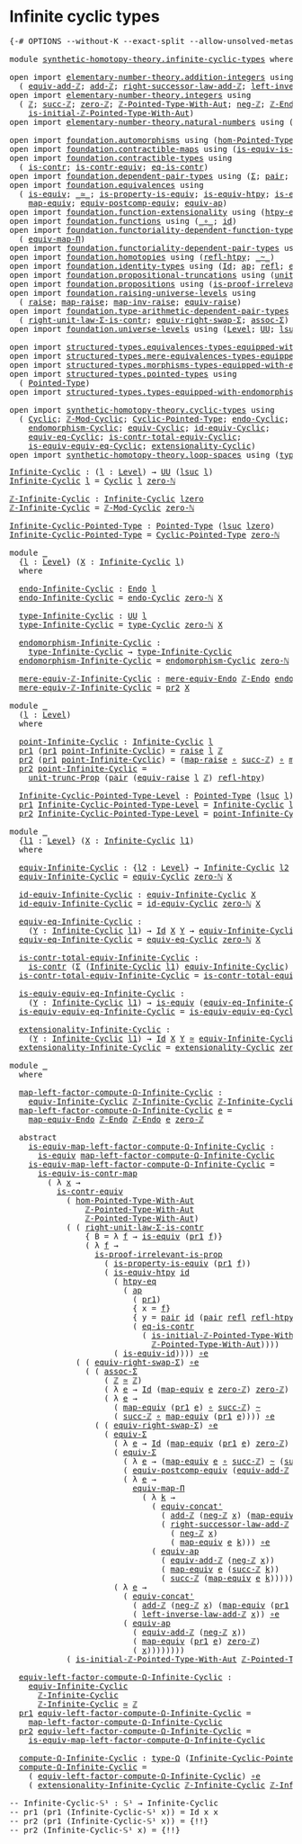 # Infinite cyclic types

<pre class="Agda"><a id="34" class="Symbol">{-#</a> <a id="38" class="Keyword">OPTIONS</a> <a id="46" class="Pragma">--without-K</a> <a id="58" class="Pragma">--exact-split</a> <a id="72" class="Pragma">--allow-unsolved-metas</a> <a id="95" class="Symbol">#-}</a>

<a id="100" class="Keyword">module</a> <a id="107" href="synthetic-homotopy-theory.infinite-cyclic-types.html" class="Module">synthetic-homotopy-theory.infinite-cyclic-types</a> <a id="155" class="Keyword">where</a>

<a id="162" class="Keyword">open</a> <a id="167" class="Keyword">import</a> <a id="174" href="elementary-number-theory.addition-integers.html" class="Module">elementary-number-theory.addition-integers</a> <a id="217" class="Keyword">using</a>
  <a id="225" class="Symbol">(</a> <a id="227" href="elementary-number-theory.addition-integers.html#14008" class="Function">equiv-add-ℤ</a><a id="238" class="Symbol">;</a> <a id="240" href="elementary-number-theory.addition-integers.html#1489" class="Function">add-ℤ</a><a id="245" class="Symbol">;</a> <a id="247" href="elementary-number-theory.addition-integers.html#4028" class="Function">right-successor-law-add-ℤ</a><a id="272" class="Symbol">;</a> <a id="274" href="elementary-number-theory.addition-integers.html#7226" class="Function">left-inverse-law-add-ℤ</a><a id="296" class="Symbol">)</a>
<a id="298" class="Keyword">open</a> <a id="303" class="Keyword">import</a> <a id="310" href="elementary-number-theory.integers.html" class="Module">elementary-number-theory.integers</a> <a id="344" class="Keyword">using</a>
  <a id="352" class="Symbol">(</a> <a id="354" href="elementary-number-theory.integers.html#1867" class="Function">ℤ</a><a id="355" class="Symbol">;</a> <a id="357" href="elementary-number-theory.integers.html#3458" class="Function">succ-ℤ</a><a id="363" class="Symbol">;</a> <a id="365" href="elementary-number-theory.integers.html#2119" class="Function">zero-ℤ</a><a id="371" class="Symbol">;</a> <a id="373" href="elementary-number-theory.integers.html#11387" class="Function">ℤ-Pointed-Type-With-Aut</a><a id="396" class="Symbol">;</a> <a id="398" href="elementary-number-theory.integers.html#3883" class="Function">neg-ℤ</a><a id="403" class="Symbol">;</a> <a id="405" href="elementary-number-theory.integers.html#3783" class="Function">ℤ-Endo</a><a id="411" class="Symbol">;</a>
    <a id="417" href="elementary-number-theory.integers.html#20906" class="Function">is-initial-ℤ-Pointed-Type-With-Aut</a><a id="451" class="Symbol">)</a>
<a id="453" class="Keyword">open</a> <a id="458" class="Keyword">import</a> <a id="465" href="elementary-number-theory.natural-numbers.html" class="Module">elementary-number-theory.natural-numbers</a> <a id="506" class="Keyword">using</a> <a id="512" class="Symbol">(</a><a id="513" href="elementary-number-theory.natural-numbers.html#1465" class="InductiveConstructor">zero-ℕ</a><a id="519" class="Symbol">)</a>

<a id="522" class="Keyword">open</a> <a id="527" class="Keyword">import</a> <a id="534" href="foundation.automorphisms.html" class="Module">foundation.automorphisms</a> <a id="559" class="Keyword">using</a> <a id="565" class="Symbol">(</a><a id="566" href="foundation.automorphisms.html#2986" class="Function">hom-Pointed-Type-With-Aut</a><a id="591" class="Symbol">)</a>
<a id="593" class="Keyword">open</a> <a id="598" class="Keyword">import</a> <a id="605" href="foundation.contractible-maps.html" class="Module">foundation.contractible-maps</a> <a id="634" class="Keyword">using</a> <a id="640" class="Symbol">(</a><a id="641" href="foundation-core.contractible-maps.html#2368" class="Function">is-equiv-is-contr-map</a><a id="662" class="Symbol">)</a>
<a id="664" class="Keyword">open</a> <a id="669" class="Keyword">import</a> <a id="676" href="foundation.contractible-types.html" class="Module">foundation.contractible-types</a> <a id="706" class="Keyword">using</a>
  <a id="714" class="Symbol">(</a> <a id="716" href="foundation-core.contractible-types.html#992" class="Function">is-contr</a><a id="724" class="Symbol">;</a> <a id="726" href="foundation-core.contractible-types.html#3297" class="Function">is-contr-equiv</a><a id="740" class="Symbol">;</a> <a id="742" href="foundation-core.contractible-types.html#1299" class="Function">eq-is-contr</a><a id="753" class="Symbol">)</a>
<a id="755" class="Keyword">open</a> <a id="760" class="Keyword">import</a> <a id="767" href="foundation.dependent-pair-types.html" class="Module">foundation.dependent-pair-types</a> <a id="799" class="Keyword">using</a> <a id="805" class="Symbol">(</a><a id="806" href="foundation-core.dependent-pair-types.html#502" class="Record">Σ</a><a id="807" class="Symbol">;</a> <a id="809" href="foundation-core.dependent-pair-types.html#575" class="InductiveConstructor">pair</a><a id="813" class="Symbol">;</a> <a id="815" href="foundation-core.dependent-pair-types.html#592" class="Field">pr1</a><a id="818" class="Symbol">;</a> <a id="820" href="foundation-core.dependent-pair-types.html#604" class="Field">pr2</a><a id="823" class="Symbol">)</a>
<a id="825" class="Keyword">open</a> <a id="830" class="Keyword">import</a> <a id="837" href="foundation.equivalences.html" class="Module">foundation.equivalences</a> <a id="861" class="Keyword">using</a>
  <a id="869" class="Symbol">(</a> <a id="871" href="foundation-core.equivalences.html#1542" class="Function">is-equiv</a><a id="879" class="Symbol">;</a> <a id="881" href="foundation-core.equivalences.html#1607" class="Function Operator">_≃_</a><a id="884" class="Symbol">;</a> <a id="886" href="foundation.equivalences.html#12215" class="Function">is-property-is-equiv</a><a id="906" class="Symbol">;</a> <a id="908" href="foundation-core.equivalences.html#10144" class="Function">is-equiv-htpy</a><a id="921" class="Symbol">;</a> <a id="923" href="foundation-core.equivalences.html#2309" class="Function">is-equiv-id</a><a id="934" class="Symbol">;</a> <a id="936" href="foundation-core.equivalences.html#7855" class="Function Operator">_∘e_</a><a id="940" class="Symbol">;</a>
    <a id="946" href="foundation-core.equivalences.html#1807" class="Function">map-equiv</a><a id="955" class="Symbol">;</a> <a id="957" href="foundation.equivalences.html#17445" class="Function">equiv-postcomp-equiv</a><a id="977" class="Symbol">;</a> <a id="979" href="foundation-core.equivalences.html#16732" class="Function">equiv-ap</a><a id="987" class="Symbol">)</a>
<a id="989" class="Keyword">open</a> <a id="994" class="Keyword">import</a> <a id="1001" href="foundation.function-extensionality.html" class="Module">foundation.function-extensionality</a> <a id="1036" class="Keyword">using</a> <a id="1042" class="Symbol">(</a><a id="1043" href="foundation-core.function-extensionality.html#964" class="Function">htpy-eq</a><a id="1050" class="Symbol">)</a>
<a id="1052" class="Keyword">open</a> <a id="1057" class="Keyword">import</a> <a id="1064" href="foundation.functions.html" class="Module">foundation.functions</a> <a id="1085" class="Keyword">using</a> <a id="1091" class="Symbol">(</a><a id="1092" href="foundation-core.functions.html#407" class="Function Operator">_∘_</a><a id="1095" class="Symbol">;</a> <a id="1097" href="foundation-core.functions.html#309" class="Function">id</a><a id="1099" class="Symbol">)</a>
<a id="1101" class="Keyword">open</a> <a id="1106" class="Keyword">import</a> <a id="1113" href="foundation.functoriality-dependent-function-types.html" class="Module">foundation.functoriality-dependent-function-types</a> <a id="1163" class="Keyword">using</a>
  <a id="1171" class="Symbol">(</a> <a id="1173" href="foundation-core.functoriality-dependent-function-types.html#2248" class="Function">equiv-map-Π</a><a id="1184" class="Symbol">)</a>
<a id="1186" class="Keyword">open</a> <a id="1191" class="Keyword">import</a> <a id="1198" href="foundation.functoriality-dependent-pair-types.html" class="Module">foundation.functoriality-dependent-pair-types</a> <a id="1244" class="Keyword">using</a> <a id="1250" class="Symbol">(</a><a id="1251" href="foundation-core.functoriality-dependent-pair-types.html#10421" class="Function">equiv-Σ</a><a id="1258" class="Symbol">)</a>
<a id="1260" class="Keyword">open</a> <a id="1265" class="Keyword">import</a> <a id="1272" href="foundation.homotopies.html" class="Module">foundation.homotopies</a> <a id="1294" class="Keyword">using</a> <a id="1300" class="Symbol">(</a><a id="1301" href="foundation-core.homotopies.html#710" class="Function">refl-htpy</a><a id="1310" class="Symbol">;</a> <a id="1312" href="foundation-core.homotopies.html#545" class="Function Operator">_~_</a><a id="1315" class="Symbol">)</a>
<a id="1317" class="Keyword">open</a> <a id="1322" class="Keyword">import</a> <a id="1329" href="foundation.identity-types.html" class="Module">foundation.identity-types</a> <a id="1355" class="Keyword">using</a> <a id="1361" class="Symbol">(</a><a id="1362" href="foundation-core.identity-types.html#641" class="Datatype">Id</a><a id="1364" class="Symbol">;</a> <a id="1366" href="foundation-core.identity-types.html#2853" class="Function">ap</a><a id="1368" class="Symbol">;</a> <a id="1370" href="foundation-core.identity-types.html#694" class="InductiveConstructor">refl</a><a id="1374" class="Symbol">;</a> <a id="1376" href="foundation.identity-types.html#2710" class="Function">equiv-concat&#39;</a><a id="1389" class="Symbol">)</a>
<a id="1391" class="Keyword">open</a> <a id="1396" class="Keyword">import</a> <a id="1403" href="foundation.propositional-truncations.html" class="Module">foundation.propositional-truncations</a> <a id="1440" class="Keyword">using</a> <a id="1446" class="Symbol">(</a><a id="1447" href="foundation.propositional-truncations.html#2096" class="Function">unit-trunc-Prop</a><a id="1462" class="Symbol">)</a>
<a id="1464" class="Keyword">open</a> <a id="1469" class="Keyword">import</a> <a id="1476" href="foundation.propositions.html" class="Module">foundation.propositions</a> <a id="1500" class="Keyword">using</a> <a id="1506" class="Symbol">(</a><a id="1507" href="foundation-core.propositions.html#3036" class="Function">is-proof-irrelevant-is-prop</a><a id="1534" class="Symbol">)</a>
<a id="1536" class="Keyword">open</a> <a id="1541" class="Keyword">import</a> <a id="1548" href="foundation.raising-universe-levels.html" class="Module">foundation.raising-universe-levels</a> <a id="1583" class="Keyword">using</a>
  <a id="1591" class="Symbol">(</a> <a id="1593" href="foundation.raising-universe-levels.html#964" class="Datatype">raise</a><a id="1598" class="Symbol">;</a> <a id="1600" href="foundation.raising-universe-levels.html#1029" class="InductiveConstructor">map-raise</a><a id="1609" class="Symbol">;</a> <a id="1611" href="foundation.raising-universe-levels.html#1105" class="Function">map-inv-raise</a><a id="1624" class="Symbol">;</a> <a id="1626" href="foundation.raising-universe-levels.html#1541" class="Function">equiv-raise</a><a id="1637" class="Symbol">)</a>
<a id="1639" class="Keyword">open</a> <a id="1644" class="Keyword">import</a> <a id="1651" href="foundation.type-arithmetic-dependent-pair-types.html" class="Module">foundation.type-arithmetic-dependent-pair-types</a> <a id="1699" class="Keyword">using</a>
  <a id="1707" class="Symbol">(</a> <a id="1709" href="foundation-core.type-arithmetic-dependent-pair-types.html#4301" class="Function">right-unit-law-Σ-is-contr</a><a id="1734" class="Symbol">;</a> <a id="1736" href="foundation-core.type-arithmetic-dependent-pair-types.html#11499" class="Function">equiv-right-swap-Σ</a><a id="1754" class="Symbol">;</a> <a id="1756" href="foundation-core.type-arithmetic-dependent-pair-types.html#5662" class="Function">assoc-Σ</a><a id="1763" class="Symbol">)</a>
<a id="1765" class="Keyword">open</a> <a id="1770" class="Keyword">import</a> <a id="1777" href="foundation.universe-levels.html" class="Module">foundation.universe-levels</a> <a id="1804" class="Keyword">using</a> <a id="1810" class="Symbol">(</a><a id="1811" href="Agda.Primitive.html#597" class="Postulate">Level</a><a id="1816" class="Symbol">;</a> <a id="1818" href="foundation-core.universe-levels.html#222" class="Primitive">UU</a><a id="1820" class="Symbol">;</a> <a id="1822" href="Agda.Primitive.html#780" class="Primitive">lsuc</a><a id="1826" class="Symbol">;</a> <a id="1828" href="Agda.Primitive.html#764" class="Primitive">lzero</a><a id="1833" class="Symbol">;</a> <a id="1835" href="Agda.Primitive.html#810" class="Primitive Operator">_⊔_</a><a id="1838" class="Symbol">)</a>

<a id="1841" class="Keyword">open</a> <a id="1846" class="Keyword">import</a> <a id="1853" href="structured-types.equivalences-types-equipped-with-endomorphisms.html" class="Module">structured-types.equivalences-types-equipped-with-endomorphisms</a>
<a id="1917" class="Keyword">open</a> <a id="1922" class="Keyword">import</a> <a id="1929" href="structured-types.mere-equivalences-types-equipped-with-endomorphisms.html" class="Module">structured-types.mere-equivalences-types-equipped-with-endomorphisms</a>
<a id="1998" class="Keyword">open</a> <a id="2003" class="Keyword">import</a> <a id="2010" href="structured-types.morphisms-types-equipped-with-endomorphisms.html" class="Module">structured-types.morphisms-types-equipped-with-endomorphisms</a>
<a id="2071" class="Keyword">open</a> <a id="2076" class="Keyword">import</a> <a id="2083" href="structured-types.pointed-types.html" class="Module">structured-types.pointed-types</a> <a id="2114" class="Keyword">using</a>
  <a id="2122" class="Symbol">(</a> <a id="2124" href="structured-types.pointed-types.html#383" class="Function">Pointed-Type</a><a id="2136" class="Symbol">)</a>
<a id="2138" class="Keyword">open</a> <a id="2143" class="Keyword">import</a> <a id="2150" href="structured-types.types-equipped-with-endomorphisms.html" class="Module">structured-types.types-equipped-with-endomorphisms</a>

<a id="2202" class="Keyword">open</a> <a id="2207" class="Keyword">import</a> <a id="2214" href="synthetic-homotopy-theory.cyclic-types.html" class="Module">synthetic-homotopy-theory.cyclic-types</a> <a id="2253" class="Keyword">using</a>
  <a id="2261" class="Symbol">(</a> <a id="2263" href="synthetic-homotopy-theory.cyclic-types.html#3980" class="Function">Cyclic</a><a id="2269" class="Symbol">;</a> <a id="2271" href="synthetic-homotopy-theory.cyclic-types.html#4063" class="Function">ℤ-Mod-Cyclic</a><a id="2283" class="Symbol">;</a> <a id="2285" href="synthetic-homotopy-theory.cyclic-types.html#4199" class="Function">Cyclic-Pointed-Type</a><a id="2304" class="Symbol">;</a> <a id="2306" href="synthetic-homotopy-theory.cyclic-types.html#4348" class="Function">endo-Cyclic</a><a id="2317" class="Symbol">;</a> <a id="2319" href="synthetic-homotopy-theory.cyclic-types.html#4425" class="Function">type-Cyclic</a><a id="2330" class="Symbol">;</a>
    <a id="2336" href="synthetic-homotopy-theory.cyclic-types.html#4983" class="Function">endomorphism-Cyclic</a><a id="2355" class="Symbol">;</a> <a id="2357" href="synthetic-homotopy-theory.cyclic-types.html#5227" class="Function">equiv-Cyclic</a><a id="2369" class="Symbol">;</a> <a id="2371" href="synthetic-homotopy-theory.cyclic-types.html#6250" class="Function">id-equiv-Cyclic</a><a id="2386" class="Symbol">;</a>
    <a id="2392" href="synthetic-homotopy-theory.cyclic-types.html#6391" class="Function">equiv-eq-Cyclic</a><a id="2407" class="Symbol">;</a> <a id="2409" href="synthetic-homotopy-theory.cyclic-types.html#6501" class="Function">is-contr-total-equiv-Cyclic</a><a id="2436" class="Symbol">;</a>
    <a id="2442" href="synthetic-homotopy-theory.cyclic-types.html#6930" class="Function">is-equiv-equiv-eq-Cyclic</a><a id="2466" class="Symbol">;</a> <a id="2468" href="synthetic-homotopy-theory.cyclic-types.html#7169" class="Function">extensionality-Cyclic</a><a id="2489" class="Symbol">)</a>
<a id="2491" class="Keyword">open</a> <a id="2496" class="Keyword">import</a> <a id="2503" href="synthetic-homotopy-theory.loop-spaces.html" class="Module">synthetic-homotopy-theory.loop-spaces</a> <a id="2541" class="Keyword">using</a> <a id="2547" class="Symbol">(</a><a id="2548" href="synthetic-homotopy-theory.loop-spaces.html#1115" class="Function">type-Ω</a><a id="2554" class="Symbol">)</a>
</pre>
<pre class="Agda"><a id="Infinite-Cyclic"></a><a id="2569" href="synthetic-homotopy-theory.infinite-cyclic-types.html#2569" class="Function">Infinite-Cyclic</a> <a id="2585" class="Symbol">:</a> <a id="2587" class="Symbol">(</a><a id="2588" href="synthetic-homotopy-theory.infinite-cyclic-types.html#2588" class="Bound">l</a> <a id="2590" class="Symbol">:</a> <a id="2592" href="Agda.Primitive.html#597" class="Postulate">Level</a><a id="2597" class="Symbol">)</a> <a id="2599" class="Symbol">→</a> <a id="2601" href="foundation-core.universe-levels.html#222" class="Primitive">UU</a> <a id="2604" class="Symbol">(</a><a id="2605" href="Agda.Primitive.html#780" class="Primitive">lsuc</a> <a id="2610" href="synthetic-homotopy-theory.infinite-cyclic-types.html#2588" class="Bound">l</a><a id="2611" class="Symbol">)</a>
<a id="2613" href="synthetic-homotopy-theory.infinite-cyclic-types.html#2569" class="Function">Infinite-Cyclic</a> <a id="2629" href="synthetic-homotopy-theory.infinite-cyclic-types.html#2629" class="Bound">l</a> <a id="2631" class="Symbol">=</a> <a id="2633" href="synthetic-homotopy-theory.cyclic-types.html#3980" class="Function">Cyclic</a> <a id="2640" href="synthetic-homotopy-theory.infinite-cyclic-types.html#2629" class="Bound">l</a> <a id="2642" href="elementary-number-theory.natural-numbers.html#1465" class="InductiveConstructor">zero-ℕ</a> 

<a id="ℤ-Infinite-Cyclic"></a><a id="2651" href="synthetic-homotopy-theory.infinite-cyclic-types.html#2651" class="Function">ℤ-Infinite-Cyclic</a> <a id="2669" class="Symbol">:</a> <a id="2671" href="synthetic-homotopy-theory.infinite-cyclic-types.html#2569" class="Function">Infinite-Cyclic</a> <a id="2687" href="Agda.Primitive.html#764" class="Primitive">lzero</a>
<a id="2693" href="synthetic-homotopy-theory.infinite-cyclic-types.html#2651" class="Function">ℤ-Infinite-Cyclic</a> <a id="2711" class="Symbol">=</a> <a id="2713" href="synthetic-homotopy-theory.cyclic-types.html#4063" class="Function">ℤ-Mod-Cyclic</a> <a id="2726" href="elementary-number-theory.natural-numbers.html#1465" class="InductiveConstructor">zero-ℕ</a>

<a id="Infinite-Cyclic-Pointed-Type"></a><a id="2734" href="synthetic-homotopy-theory.infinite-cyclic-types.html#2734" class="Function">Infinite-Cyclic-Pointed-Type</a> <a id="2763" class="Symbol">:</a> <a id="2765" href="structured-types.pointed-types.html#383" class="Function">Pointed-Type</a> <a id="2778" class="Symbol">(</a><a id="2779" href="Agda.Primitive.html#780" class="Primitive">lsuc</a> <a id="2784" href="Agda.Primitive.html#764" class="Primitive">lzero</a><a id="2789" class="Symbol">)</a>
<a id="2791" href="synthetic-homotopy-theory.infinite-cyclic-types.html#2734" class="Function">Infinite-Cyclic-Pointed-Type</a> <a id="2820" class="Symbol">=</a> <a id="2822" href="synthetic-homotopy-theory.cyclic-types.html#4199" class="Function">Cyclic-Pointed-Type</a> <a id="2842" href="elementary-number-theory.natural-numbers.html#1465" class="InductiveConstructor">zero-ℕ</a>

<a id="2850" class="Keyword">module</a> <a id="2857" href="synthetic-homotopy-theory.infinite-cyclic-types.html#2857" class="Module">_</a>
  <a id="2861" class="Symbol">{</a><a id="2862" href="synthetic-homotopy-theory.infinite-cyclic-types.html#2862" class="Bound">l</a> <a id="2864" class="Symbol">:</a> <a id="2866" href="Agda.Primitive.html#597" class="Postulate">Level</a><a id="2871" class="Symbol">}</a> <a id="2873" class="Symbol">(</a><a id="2874" href="synthetic-homotopy-theory.infinite-cyclic-types.html#2874" class="Bound">X</a> <a id="2876" class="Symbol">:</a> <a id="2878" href="synthetic-homotopy-theory.infinite-cyclic-types.html#2569" class="Function">Infinite-Cyclic</a> <a id="2894" href="synthetic-homotopy-theory.infinite-cyclic-types.html#2862" class="Bound">l</a><a id="2895" class="Symbol">)</a>
  <a id="2899" class="Keyword">where</a>

  <a id="2908" href="synthetic-homotopy-theory.infinite-cyclic-types.html#2908" class="Function">endo-Infinite-Cyclic</a> <a id="2929" class="Symbol">:</a> <a id="2931" href="structured-types.types-equipped-with-endomorphisms.html#454" class="Function">Endo</a> <a id="2936" href="synthetic-homotopy-theory.infinite-cyclic-types.html#2862" class="Bound">l</a>
  <a id="2940" href="synthetic-homotopy-theory.infinite-cyclic-types.html#2908" class="Function">endo-Infinite-Cyclic</a> <a id="2961" class="Symbol">=</a> <a id="2963" href="synthetic-homotopy-theory.cyclic-types.html#4348" class="Function">endo-Cyclic</a> <a id="2975" href="elementary-number-theory.natural-numbers.html#1465" class="InductiveConstructor">zero-ℕ</a> <a id="2982" href="synthetic-homotopy-theory.infinite-cyclic-types.html#2874" class="Bound">X</a>
  
  <a id="2989" href="synthetic-homotopy-theory.infinite-cyclic-types.html#2989" class="Function">type-Infinite-Cyclic</a> <a id="3010" class="Symbol">:</a> <a id="3012" href="foundation-core.universe-levels.html#222" class="Primitive">UU</a> <a id="3015" href="synthetic-homotopy-theory.infinite-cyclic-types.html#2862" class="Bound">l</a>
  <a id="3019" href="synthetic-homotopy-theory.infinite-cyclic-types.html#2989" class="Function">type-Infinite-Cyclic</a> <a id="3040" class="Symbol">=</a> <a id="3042" href="synthetic-homotopy-theory.cyclic-types.html#4425" class="Function">type-Cyclic</a> <a id="3054" href="elementary-number-theory.natural-numbers.html#1465" class="InductiveConstructor">zero-ℕ</a> <a id="3061" href="synthetic-homotopy-theory.infinite-cyclic-types.html#2874" class="Bound">X</a>
  
  <a id="3068" href="synthetic-homotopy-theory.infinite-cyclic-types.html#3068" class="Function">endomorphism-Infinite-Cyclic</a> <a id="3097" class="Symbol">:</a>
    <a id="3103" href="synthetic-homotopy-theory.infinite-cyclic-types.html#2989" class="Function">type-Infinite-Cyclic</a> <a id="3124" class="Symbol">→</a> <a id="3126" href="synthetic-homotopy-theory.infinite-cyclic-types.html#2989" class="Function">type-Infinite-Cyclic</a>
  <a id="3149" href="synthetic-homotopy-theory.infinite-cyclic-types.html#3068" class="Function">endomorphism-Infinite-Cyclic</a> <a id="3178" class="Symbol">=</a> <a id="3180" href="synthetic-homotopy-theory.cyclic-types.html#4983" class="Function">endomorphism-Cyclic</a> <a id="3200" href="elementary-number-theory.natural-numbers.html#1465" class="InductiveConstructor">zero-ℕ</a> <a id="3207" href="synthetic-homotopy-theory.infinite-cyclic-types.html#2874" class="Bound">X</a>

  <a id="3212" href="synthetic-homotopy-theory.infinite-cyclic-types.html#3212" class="Function">mere-equiv-ℤ-Infinite-Cyclic</a> <a id="3241" class="Symbol">:</a> <a id="3243" href="structured-types.mere-equivalences-types-equipped-with-endomorphisms.html#944" class="Function">mere-equiv-Endo</a> <a id="3259" href="elementary-number-theory.integers.html#3783" class="Function">ℤ-Endo</a> <a id="3266" href="synthetic-homotopy-theory.infinite-cyclic-types.html#2908" class="Function">endo-Infinite-Cyclic</a>
  <a id="3289" href="synthetic-homotopy-theory.infinite-cyclic-types.html#3212" class="Function">mere-equiv-ℤ-Infinite-Cyclic</a> <a id="3318" class="Symbol">=</a> <a id="3320" href="foundation-core.dependent-pair-types.html#604" class="Field">pr2</a> <a id="3324" href="synthetic-homotopy-theory.infinite-cyclic-types.html#2874" class="Bound">X</a>
  
<a id="3329" class="Keyword">module</a> <a id="3336" href="synthetic-homotopy-theory.infinite-cyclic-types.html#3336" class="Module">_</a>
  <a id="3340" class="Symbol">(</a><a id="3341" href="synthetic-homotopy-theory.infinite-cyclic-types.html#3341" class="Bound">l</a> <a id="3343" class="Symbol">:</a> <a id="3345" href="Agda.Primitive.html#597" class="Postulate">Level</a><a id="3350" class="Symbol">)</a>
  <a id="3354" class="Keyword">where</a>

  <a id="3363" href="synthetic-homotopy-theory.infinite-cyclic-types.html#3363" class="Function">point-Infinite-Cyclic</a> <a id="3385" class="Symbol">:</a> <a id="3387" href="synthetic-homotopy-theory.infinite-cyclic-types.html#2569" class="Function">Infinite-Cyclic</a> <a id="3403" href="synthetic-homotopy-theory.infinite-cyclic-types.html#3341" class="Bound">l</a>
  <a id="3407" href="foundation-core.dependent-pair-types.html#592" class="Field">pr1</a> <a id="3411" class="Symbol">(</a><a id="3412" href="foundation-core.dependent-pair-types.html#592" class="Field">pr1</a> <a id="3416" href="synthetic-homotopy-theory.infinite-cyclic-types.html#3363" class="Function">point-Infinite-Cyclic</a><a id="3437" class="Symbol">)</a> <a id="3439" class="Symbol">=</a> <a id="3441" href="foundation.raising-universe-levels.html#964" class="Datatype">raise</a> <a id="3447" href="synthetic-homotopy-theory.infinite-cyclic-types.html#3341" class="Bound">l</a> <a id="3449" href="elementary-number-theory.integers.html#1867" class="Function">ℤ</a>
  <a id="3453" href="foundation-core.dependent-pair-types.html#604" class="Field">pr2</a> <a id="3457" class="Symbol">(</a><a id="3458" href="foundation-core.dependent-pair-types.html#592" class="Field">pr1</a> <a id="3462" href="synthetic-homotopy-theory.infinite-cyclic-types.html#3363" class="Function">point-Infinite-Cyclic</a><a id="3483" class="Symbol">)</a> <a id="3485" class="Symbol">=</a> <a id="3487" class="Symbol">(</a><a id="3488" href="foundation.raising-universe-levels.html#1029" class="InductiveConstructor">map-raise</a> <a id="3498" href="foundation-core.functions.html#407" class="Function Operator">∘</a> <a id="3500" href="elementary-number-theory.integers.html#3458" class="Function">succ-ℤ</a><a id="3506" class="Symbol">)</a> <a id="3508" href="foundation-core.functions.html#407" class="Function Operator">∘</a> <a id="3510" href="foundation.raising-universe-levels.html#1105" class="Function">map-inv-raise</a>
  <a id="3526" href="foundation-core.dependent-pair-types.html#604" class="Field">pr2</a> <a id="3530" href="synthetic-homotopy-theory.infinite-cyclic-types.html#3363" class="Function">point-Infinite-Cyclic</a> <a id="3552" class="Symbol">=</a>
    <a id="3558" href="foundation.propositional-truncations.html#2096" class="Function">unit-trunc-Prop</a> <a id="3574" class="Symbol">(</a><a id="3575" href="foundation-core.dependent-pair-types.html#575" class="InductiveConstructor">pair</a> <a id="3580" class="Symbol">(</a><a id="3581" href="foundation.raising-universe-levels.html#1541" class="Function">equiv-raise</a> <a id="3593" href="synthetic-homotopy-theory.infinite-cyclic-types.html#3341" class="Bound">l</a> <a id="3595" href="elementary-number-theory.integers.html#1867" class="Function">ℤ</a><a id="3596" class="Symbol">)</a> <a id="3598" href="foundation-core.homotopies.html#710" class="Function">refl-htpy</a><a id="3607" class="Symbol">)</a>

  <a id="3612" href="synthetic-homotopy-theory.infinite-cyclic-types.html#3612" class="Function">Infinite-Cyclic-Pointed-Type-Level</a> <a id="3647" class="Symbol">:</a> <a id="3649" href="structured-types.pointed-types.html#383" class="Function">Pointed-Type</a> <a id="3662" class="Symbol">(</a><a id="3663" href="Agda.Primitive.html#780" class="Primitive">lsuc</a> <a id="3668" href="synthetic-homotopy-theory.infinite-cyclic-types.html#3341" class="Bound">l</a><a id="3669" class="Symbol">)</a>
  <a id="3673" href="foundation-core.dependent-pair-types.html#592" class="Field">pr1</a> <a id="3677" href="synthetic-homotopy-theory.infinite-cyclic-types.html#3612" class="Function">Infinite-Cyclic-Pointed-Type-Level</a> <a id="3712" class="Symbol">=</a> <a id="3714" href="synthetic-homotopy-theory.infinite-cyclic-types.html#2569" class="Function">Infinite-Cyclic</a> <a id="3730" href="synthetic-homotopy-theory.infinite-cyclic-types.html#3341" class="Bound">l</a>
  <a id="3734" href="foundation-core.dependent-pair-types.html#604" class="Field">pr2</a> <a id="3738" href="synthetic-homotopy-theory.infinite-cyclic-types.html#3612" class="Function">Infinite-Cyclic-Pointed-Type-Level</a> <a id="3773" class="Symbol">=</a> <a id="3775" href="synthetic-homotopy-theory.infinite-cyclic-types.html#3363" class="Function">point-Infinite-Cyclic</a>

<a id="3798" class="Keyword">module</a> <a id="3805" href="synthetic-homotopy-theory.infinite-cyclic-types.html#3805" class="Module">_</a>
  <a id="3809" class="Symbol">{</a><a id="3810" href="synthetic-homotopy-theory.infinite-cyclic-types.html#3810" class="Bound">l1</a> <a id="3813" class="Symbol">:</a> <a id="3815" href="Agda.Primitive.html#597" class="Postulate">Level</a><a id="3820" class="Symbol">}</a> <a id="3822" class="Symbol">(</a><a id="3823" href="synthetic-homotopy-theory.infinite-cyclic-types.html#3823" class="Bound">X</a> <a id="3825" class="Symbol">:</a> <a id="3827" href="synthetic-homotopy-theory.infinite-cyclic-types.html#2569" class="Function">Infinite-Cyclic</a> <a id="3843" href="synthetic-homotopy-theory.infinite-cyclic-types.html#3810" class="Bound">l1</a><a id="3845" class="Symbol">)</a> 
  <a id="3850" class="Keyword">where</a>
  
  <a id="3861" href="synthetic-homotopy-theory.infinite-cyclic-types.html#3861" class="Function">equiv-Infinite-Cyclic</a> <a id="3883" class="Symbol">:</a> <a id="3885" class="Symbol">{</a><a id="3886" href="synthetic-homotopy-theory.infinite-cyclic-types.html#3886" class="Bound">l2</a> <a id="3889" class="Symbol">:</a> <a id="3891" href="Agda.Primitive.html#597" class="Postulate">Level</a><a id="3896" class="Symbol">}</a> <a id="3898" class="Symbol">→</a> <a id="3900" href="synthetic-homotopy-theory.infinite-cyclic-types.html#2569" class="Function">Infinite-Cyclic</a> <a id="3916" href="synthetic-homotopy-theory.infinite-cyclic-types.html#3886" class="Bound">l2</a> <a id="3919" class="Symbol">→</a> <a id="3921" href="foundation-core.universe-levels.html#222" class="Primitive">UU</a> <a id="3924" class="Symbol">(</a><a id="3925" href="synthetic-homotopy-theory.infinite-cyclic-types.html#3810" class="Bound">l1</a> <a id="3928" href="Agda.Primitive.html#810" class="Primitive Operator">⊔</a> <a id="3930" href="synthetic-homotopy-theory.infinite-cyclic-types.html#3886" class="Bound">l2</a><a id="3932" class="Symbol">)</a>
  <a id="3936" href="synthetic-homotopy-theory.infinite-cyclic-types.html#3861" class="Function">equiv-Infinite-Cyclic</a> <a id="3958" class="Symbol">=</a> <a id="3960" href="synthetic-homotopy-theory.cyclic-types.html#5227" class="Function">equiv-Cyclic</a> <a id="3973" href="elementary-number-theory.natural-numbers.html#1465" class="InductiveConstructor">zero-ℕ</a> <a id="3980" href="synthetic-homotopy-theory.infinite-cyclic-types.html#3823" class="Bound">X</a>

  <a id="3985" href="synthetic-homotopy-theory.infinite-cyclic-types.html#3985" class="Function">id-equiv-Infinite-Cyclic</a> <a id="4010" class="Symbol">:</a> <a id="4012" href="synthetic-homotopy-theory.infinite-cyclic-types.html#3861" class="Function">equiv-Infinite-Cyclic</a> <a id="4034" href="synthetic-homotopy-theory.infinite-cyclic-types.html#3823" class="Bound">X</a>
  <a id="4038" href="synthetic-homotopy-theory.infinite-cyclic-types.html#3985" class="Function">id-equiv-Infinite-Cyclic</a> <a id="4063" class="Symbol">=</a> <a id="4065" href="synthetic-homotopy-theory.cyclic-types.html#6250" class="Function">id-equiv-Cyclic</a> <a id="4081" href="elementary-number-theory.natural-numbers.html#1465" class="InductiveConstructor">zero-ℕ</a> <a id="4088" href="synthetic-homotopy-theory.infinite-cyclic-types.html#3823" class="Bound">X</a>

  <a id="4093" href="synthetic-homotopy-theory.infinite-cyclic-types.html#4093" class="Function">equiv-eq-Infinite-Cyclic</a> <a id="4118" class="Symbol">:</a>
    <a id="4124" class="Symbol">(</a><a id="4125" href="synthetic-homotopy-theory.infinite-cyclic-types.html#4125" class="Bound">Y</a> <a id="4127" class="Symbol">:</a> <a id="4129" href="synthetic-homotopy-theory.infinite-cyclic-types.html#2569" class="Function">Infinite-Cyclic</a> <a id="4145" href="synthetic-homotopy-theory.infinite-cyclic-types.html#3810" class="Bound">l1</a><a id="4147" class="Symbol">)</a> <a id="4149" class="Symbol">→</a> <a id="4151" href="foundation-core.identity-types.html#641" class="Datatype">Id</a> <a id="4154" href="synthetic-homotopy-theory.infinite-cyclic-types.html#3823" class="Bound">X</a> <a id="4156" href="synthetic-homotopy-theory.infinite-cyclic-types.html#4125" class="Bound">Y</a> <a id="4158" class="Symbol">→</a> <a id="4160" href="synthetic-homotopy-theory.infinite-cyclic-types.html#3861" class="Function">equiv-Infinite-Cyclic</a> <a id="4182" href="synthetic-homotopy-theory.infinite-cyclic-types.html#4125" class="Bound">Y</a>
  <a id="4186" href="synthetic-homotopy-theory.infinite-cyclic-types.html#4093" class="Function">equiv-eq-Infinite-Cyclic</a> <a id="4211" class="Symbol">=</a> <a id="4213" href="synthetic-homotopy-theory.cyclic-types.html#6391" class="Function">equiv-eq-Cyclic</a> <a id="4229" href="elementary-number-theory.natural-numbers.html#1465" class="InductiveConstructor">zero-ℕ</a> <a id="4236" href="synthetic-homotopy-theory.infinite-cyclic-types.html#3823" class="Bound">X</a>
  
  <a id="4243" href="synthetic-homotopy-theory.infinite-cyclic-types.html#4243" class="Function">is-contr-total-equiv-Infinite-Cyclic</a> <a id="4280" class="Symbol">:</a>
    <a id="4286" href="foundation-core.contractible-types.html#992" class="Function">is-contr</a> <a id="4295" class="Symbol">(</a><a id="4296" href="foundation-core.dependent-pair-types.html#502" class="Record">Σ</a> <a id="4298" class="Symbol">(</a><a id="4299" href="synthetic-homotopy-theory.infinite-cyclic-types.html#2569" class="Function">Infinite-Cyclic</a> <a id="4315" href="synthetic-homotopy-theory.infinite-cyclic-types.html#3810" class="Bound">l1</a><a id="4317" class="Symbol">)</a> <a id="4319" href="synthetic-homotopy-theory.infinite-cyclic-types.html#3861" class="Function">equiv-Infinite-Cyclic</a><a id="4340" class="Symbol">)</a>
  <a id="4344" href="synthetic-homotopy-theory.infinite-cyclic-types.html#4243" class="Function">is-contr-total-equiv-Infinite-Cyclic</a> <a id="4381" class="Symbol">=</a> <a id="4383" href="synthetic-homotopy-theory.cyclic-types.html#6501" class="Function">is-contr-total-equiv-Cyclic</a> <a id="4411" href="elementary-number-theory.natural-numbers.html#1465" class="InductiveConstructor">zero-ℕ</a> <a id="4418" href="synthetic-homotopy-theory.infinite-cyclic-types.html#3823" class="Bound">X</a>

  <a id="4423" href="synthetic-homotopy-theory.infinite-cyclic-types.html#4423" class="Function">is-equiv-equiv-eq-Infinite-Cyclic</a> <a id="4457" class="Symbol">:</a>
    <a id="4463" class="Symbol">(</a><a id="4464" href="synthetic-homotopy-theory.infinite-cyclic-types.html#4464" class="Bound">Y</a> <a id="4466" class="Symbol">:</a> <a id="4468" href="synthetic-homotopy-theory.infinite-cyclic-types.html#2569" class="Function">Infinite-Cyclic</a> <a id="4484" href="synthetic-homotopy-theory.infinite-cyclic-types.html#3810" class="Bound">l1</a><a id="4486" class="Symbol">)</a> <a id="4488" class="Symbol">→</a> <a id="4490" href="foundation-core.equivalences.html#1542" class="Function">is-equiv</a> <a id="4499" class="Symbol">(</a><a id="4500" href="synthetic-homotopy-theory.infinite-cyclic-types.html#4093" class="Function">equiv-eq-Infinite-Cyclic</a> <a id="4525" href="synthetic-homotopy-theory.infinite-cyclic-types.html#4464" class="Bound">Y</a><a id="4526" class="Symbol">)</a>
  <a id="4530" href="synthetic-homotopy-theory.infinite-cyclic-types.html#4423" class="Function">is-equiv-equiv-eq-Infinite-Cyclic</a> <a id="4564" class="Symbol">=</a> <a id="4566" href="synthetic-homotopy-theory.cyclic-types.html#6930" class="Function">is-equiv-equiv-eq-Cyclic</a> <a id="4591" href="elementary-number-theory.natural-numbers.html#1465" class="InductiveConstructor">zero-ℕ</a> <a id="4598" href="synthetic-homotopy-theory.infinite-cyclic-types.html#3823" class="Bound">X</a>

  <a id="4603" href="synthetic-homotopy-theory.infinite-cyclic-types.html#4603" class="Function">extensionality-Infinite-Cyclic</a> <a id="4634" class="Symbol">:</a>
    <a id="4640" class="Symbol">(</a><a id="4641" href="synthetic-homotopy-theory.infinite-cyclic-types.html#4641" class="Bound">Y</a> <a id="4643" class="Symbol">:</a> <a id="4645" href="synthetic-homotopy-theory.infinite-cyclic-types.html#2569" class="Function">Infinite-Cyclic</a> <a id="4661" href="synthetic-homotopy-theory.infinite-cyclic-types.html#3810" class="Bound">l1</a><a id="4663" class="Symbol">)</a> <a id="4665" class="Symbol">→</a> <a id="4667" href="foundation-core.identity-types.html#641" class="Datatype">Id</a> <a id="4670" href="synthetic-homotopy-theory.infinite-cyclic-types.html#3823" class="Bound">X</a> <a id="4672" href="synthetic-homotopy-theory.infinite-cyclic-types.html#4641" class="Bound">Y</a> <a id="4674" href="foundation-core.equivalences.html#1607" class="Function Operator">≃</a> <a id="4676" href="synthetic-homotopy-theory.infinite-cyclic-types.html#3861" class="Function">equiv-Infinite-Cyclic</a> <a id="4698" href="synthetic-homotopy-theory.infinite-cyclic-types.html#4641" class="Bound">Y</a>
  <a id="4702" href="synthetic-homotopy-theory.infinite-cyclic-types.html#4603" class="Function">extensionality-Infinite-Cyclic</a> <a id="4733" class="Symbol">=</a> <a id="4735" href="synthetic-homotopy-theory.cyclic-types.html#7169" class="Function">extensionality-Cyclic</a> <a id="4757" href="elementary-number-theory.natural-numbers.html#1465" class="InductiveConstructor">zero-ℕ</a> <a id="4764" href="synthetic-homotopy-theory.infinite-cyclic-types.html#3823" class="Bound">X</a>

<a id="4767" class="Keyword">module</a> <a id="4774" href="synthetic-homotopy-theory.infinite-cyclic-types.html#4774" class="Module">_</a>
  <a id="4778" class="Keyword">where</a>
  
  <a id="4789" href="synthetic-homotopy-theory.infinite-cyclic-types.html#4789" class="Function">map-left-factor-compute-Ω-Infinite-Cyclic</a> <a id="4831" class="Symbol">:</a>
    <a id="4837" href="synthetic-homotopy-theory.infinite-cyclic-types.html#3861" class="Function">equiv-Infinite-Cyclic</a> <a id="4859" href="synthetic-homotopy-theory.infinite-cyclic-types.html#2651" class="Function">ℤ-Infinite-Cyclic</a> <a id="4877" href="synthetic-homotopy-theory.infinite-cyclic-types.html#2651" class="Function">ℤ-Infinite-Cyclic</a> <a id="4895" class="Symbol">→</a> <a id="4897" href="elementary-number-theory.integers.html#1867" class="Function">ℤ</a>
  <a id="4901" href="synthetic-homotopy-theory.infinite-cyclic-types.html#4789" class="Function">map-left-factor-compute-Ω-Infinite-Cyclic</a> <a id="4943" href="synthetic-homotopy-theory.infinite-cyclic-types.html#4943" class="Bound">e</a> <a id="4945" class="Symbol">=</a>
    <a id="4951" href="structured-types.equivalences-types-equipped-with-endomorphisms.html#1431" class="Function">map-equiv-Endo</a> <a id="4966" href="elementary-number-theory.integers.html#3783" class="Function">ℤ-Endo</a> <a id="4973" href="elementary-number-theory.integers.html#3783" class="Function">ℤ-Endo</a> <a id="4980" href="synthetic-homotopy-theory.infinite-cyclic-types.html#4943" class="Bound">e</a> <a id="4982" href="elementary-number-theory.integers.html#2119" class="Function">zero-ℤ</a>

  <a id="4992" class="Keyword">abstract</a>
    <a id="5005" href="synthetic-homotopy-theory.infinite-cyclic-types.html#5005" class="Function">is-equiv-map-left-factor-compute-Ω-Infinite-Cyclic</a> <a id="5056" class="Symbol">:</a>
      <a id="5064" href="foundation-core.equivalences.html#1542" class="Function">is-equiv</a> <a id="5073" href="synthetic-homotopy-theory.infinite-cyclic-types.html#4789" class="Function">map-left-factor-compute-Ω-Infinite-Cyclic</a>
    <a id="5119" href="synthetic-homotopy-theory.infinite-cyclic-types.html#5005" class="Function">is-equiv-map-left-factor-compute-Ω-Infinite-Cyclic</a> <a id="5170" class="Symbol">=</a>
      <a id="5178" href="foundation-core.contractible-maps.html#2368" class="Function">is-equiv-is-contr-map</a>
        <a id="5208" class="Symbol">(</a> <a id="5210" class="Symbol">λ</a> <a id="5212" href="synthetic-homotopy-theory.infinite-cyclic-types.html#5212" class="Bound">x</a> <a id="5214" class="Symbol">→</a>
          <a id="5226" href="foundation-core.contractible-types.html#3297" class="Function">is-contr-equiv</a>
            <a id="5253" class="Symbol">(</a> <a id="5255" href="foundation.automorphisms.html#2986" class="Function">hom-Pointed-Type-With-Aut</a>
                <a id="5297" href="elementary-number-theory.integers.html#11387" class="Function">ℤ-Pointed-Type-With-Aut</a>
                <a id="5337" href="elementary-number-theory.integers.html#11387" class="Function">ℤ-Pointed-Type-With-Aut</a><a id="5360" class="Symbol">)</a>
            <a id="5374" class="Symbol">(</a> <a id="5376" class="Symbol">(</a> <a id="5378" href="foundation-core.type-arithmetic-dependent-pair-types.html#4301" class="Function">right-unit-law-Σ-is-contr</a>
                <a id="5420" class="Symbol">{</a> <a id="5422" class="Argument">B</a> <a id="5424" class="Symbol">=</a> <a id="5426" class="Symbol">λ</a> <a id="5428" href="synthetic-homotopy-theory.infinite-cyclic-types.html#5428" class="Bound">f</a> <a id="5430" class="Symbol">→</a> <a id="5432" href="foundation-core.equivalences.html#1542" class="Function">is-equiv</a> <a id="5441" class="Symbol">(</a><a id="5442" href="foundation-core.dependent-pair-types.html#592" class="Field">pr1</a> <a id="5446" href="synthetic-homotopy-theory.infinite-cyclic-types.html#5428" class="Bound">f</a><a id="5447" class="Symbol">)}</a>
                <a id="5466" class="Symbol">(</a> <a id="5468" class="Symbol">λ</a> <a id="5470" href="synthetic-homotopy-theory.infinite-cyclic-types.html#5470" class="Bound">f</a> <a id="5472" class="Symbol">→</a>
                  <a id="5492" href="foundation-core.propositions.html#3036" class="Function">is-proof-irrelevant-is-prop</a>
                    <a id="5540" class="Symbol">(</a> <a id="5542" href="foundation.equivalences.html#12215" class="Function">is-property-is-equiv</a> <a id="5563" class="Symbol">(</a><a id="5564" href="foundation-core.dependent-pair-types.html#592" class="Field">pr1</a> <a id="5568" href="synthetic-homotopy-theory.infinite-cyclic-types.html#5470" class="Bound">f</a><a id="5569" class="Symbol">))</a>
                    <a id="5592" class="Symbol">(</a> <a id="5594" href="foundation-core.equivalences.html#10144" class="Function">is-equiv-htpy</a> <a id="5608" href="foundation-core.functions.html#309" class="Function">id</a>
                      <a id="5633" class="Symbol">(</a> <a id="5635" href="foundation-core.function-extensionality.html#964" class="Function">htpy-eq</a>
                        <a id="5667" class="Symbol">(</a> <a id="5669" href="foundation-core.identity-types.html#2853" class="Function">ap</a>
                          <a id="5698" class="Symbol">(</a> <a id="5700" href="foundation-core.dependent-pair-types.html#592" class="Field">pr1</a><a id="5703" class="Symbol">)</a>
                          <a id="5731" class="Symbol">{</a> <a id="5733" class="Argument">x</a> <a id="5735" class="Symbol">=</a> <a id="5737" href="synthetic-homotopy-theory.infinite-cyclic-types.html#5470" class="Bound">f</a><a id="5738" class="Symbol">}</a>
                          <a id="5766" class="Symbol">{</a> <a id="5768" class="Argument">y</a> <a id="5770" class="Symbol">=</a> <a id="5772" href="foundation-core.dependent-pair-types.html#575" class="InductiveConstructor">pair</a> <a id="5777" href="foundation-core.functions.html#309" class="Function">id</a> <a id="5780" class="Symbol">(</a><a id="5781" href="foundation-core.dependent-pair-types.html#575" class="InductiveConstructor">pair</a> <a id="5786" href="foundation-core.identity-types.html#694" class="InductiveConstructor">refl</a> <a id="5791" href="foundation-core.homotopies.html#710" class="Function">refl-htpy</a><a id="5800" class="Symbol">)}</a>
                          <a id="5829" class="Symbol">(</a> <a id="5831" href="foundation-core.contractible-types.html#1299" class="Function">eq-is-contr</a>
                            <a id="5871" class="Symbol">(</a> <a id="5873" href="elementary-number-theory.integers.html#20906" class="Function">is-initial-ℤ-Pointed-Type-With-Aut</a>
                              <a id="5938" href="elementary-number-theory.integers.html#11387" class="Function">ℤ-Pointed-Type-With-Aut</a><a id="5961" class="Symbol">))))</a>
                      <a id="5988" class="Symbol">(</a> <a id="5990" href="foundation-core.equivalences.html#2309" class="Function">is-equiv-id</a><a id="6001" class="Symbol">))))</a> <a id="6006" href="foundation-core.equivalences.html#7855" class="Function Operator">∘e</a>
              <a id="6023" class="Symbol">(</a> <a id="6025" class="Symbol">(</a> <a id="6027" href="foundation-core.type-arithmetic-dependent-pair-types.html#11499" class="Function">equiv-right-swap-Σ</a><a id="6045" class="Symbol">)</a> <a id="6047" href="foundation-core.equivalences.html#7855" class="Function Operator">∘e</a>
                <a id="6066" class="Symbol">(</a> <a id="6068" class="Symbol">(</a> <a id="6070" href="foundation-core.type-arithmetic-dependent-pair-types.html#5662" class="Function">assoc-Σ</a>
                    <a id="6098" class="Symbol">(</a> <a id="6100" href="elementary-number-theory.integers.html#1867" class="Function">ℤ</a> <a id="6102" href="foundation-core.equivalences.html#1607" class="Function Operator">≃</a> <a id="6104" href="elementary-number-theory.integers.html#1867" class="Function">ℤ</a><a id="6105" class="Symbol">)</a>
                    <a id="6127" class="Symbol">(</a> <a id="6129" class="Symbol">λ</a> <a id="6131" href="synthetic-homotopy-theory.infinite-cyclic-types.html#6131" class="Bound">e</a> <a id="6133" class="Symbol">→</a> <a id="6135" href="foundation-core.identity-types.html#641" class="Datatype">Id</a> <a id="6138" class="Symbol">(</a><a id="6139" href="foundation-core.equivalences.html#1807" class="Function">map-equiv</a> <a id="6149" href="synthetic-homotopy-theory.infinite-cyclic-types.html#6131" class="Bound">e</a> <a id="6151" href="elementary-number-theory.integers.html#2119" class="Function">zero-ℤ</a><a id="6157" class="Symbol">)</a> <a id="6159" href="elementary-number-theory.integers.html#2119" class="Function">zero-ℤ</a><a id="6165" class="Symbol">)</a>
                    <a id="6187" class="Symbol">(</a> <a id="6189" class="Symbol">λ</a> <a id="6191" href="synthetic-homotopy-theory.infinite-cyclic-types.html#6191" class="Bound">e</a> <a id="6193" class="Symbol">→</a>
                      <a id="6217" class="Symbol">(</a> <a id="6219" href="foundation-core.equivalences.html#1807" class="Function">map-equiv</a> <a id="6229" class="Symbol">(</a><a id="6230" href="foundation-core.dependent-pair-types.html#592" class="Field">pr1</a> <a id="6234" href="synthetic-homotopy-theory.infinite-cyclic-types.html#6191" class="Bound">e</a><a id="6235" class="Symbol">)</a> <a id="6237" href="foundation-core.functions.html#407" class="Function Operator">∘</a> <a id="6239" href="elementary-number-theory.integers.html#3458" class="Function">succ-ℤ</a><a id="6245" class="Symbol">)</a> <a id="6247" href="foundation-core.homotopies.html#545" class="Function Operator">~</a>
                      <a id="6271" class="Symbol">(</a> <a id="6273" href="elementary-number-theory.integers.html#3458" class="Function">succ-ℤ</a> <a id="6280" href="foundation-core.functions.html#407" class="Function Operator">∘</a> <a id="6282" href="foundation-core.equivalences.html#1807" class="Function">map-equiv</a> <a id="6292" class="Symbol">(</a><a id="6293" href="foundation-core.dependent-pair-types.html#592" class="Field">pr1</a> <a id="6297" href="synthetic-homotopy-theory.infinite-cyclic-types.html#6191" class="Bound">e</a><a id="6298" class="Symbol">))))</a> <a id="6303" href="foundation-core.equivalences.html#7855" class="Function Operator">∘e</a>
                  <a id="6324" class="Symbol">(</a> <a id="6326" class="Symbol">(</a> <a id="6328" href="foundation-core.type-arithmetic-dependent-pair-types.html#11499" class="Function">equiv-right-swap-Σ</a><a id="6346" class="Symbol">)</a> <a id="6348" href="foundation-core.equivalences.html#7855" class="Function Operator">∘e</a>
                    <a id="6371" class="Symbol">(</a> <a id="6373" href="foundation-core.functoriality-dependent-pair-types.html#10421" class="Function">equiv-Σ</a>
                      <a id="6403" class="Symbol">(</a> <a id="6405" class="Symbol">λ</a> <a id="6407" href="synthetic-homotopy-theory.infinite-cyclic-types.html#6407" class="Bound">e</a> <a id="6409" class="Symbol">→</a> <a id="6411" href="foundation-core.identity-types.html#641" class="Datatype">Id</a> <a id="6414" class="Symbol">(</a><a id="6415" href="foundation-core.equivalences.html#1807" class="Function">map-equiv</a> <a id="6425" class="Symbol">(</a><a id="6426" href="foundation-core.dependent-pair-types.html#592" class="Field">pr1</a> <a id="6430" href="synthetic-homotopy-theory.infinite-cyclic-types.html#6407" class="Bound">e</a><a id="6431" class="Symbol">)</a> <a id="6433" href="elementary-number-theory.integers.html#2119" class="Function">zero-ℤ</a><a id="6439" class="Symbol">)</a> <a id="6441" href="elementary-number-theory.integers.html#2119" class="Function">zero-ℤ</a><a id="6447" class="Symbol">)</a>
                      <a id="6471" class="Symbol">(</a> <a id="6473" href="foundation-core.functoriality-dependent-pair-types.html#10421" class="Function">equiv-Σ</a>
                        <a id="6505" class="Symbol">(</a> <a id="6507" class="Symbol">λ</a> <a id="6509" href="synthetic-homotopy-theory.infinite-cyclic-types.html#6509" class="Bound">e</a> <a id="6511" class="Symbol">→</a> <a id="6513" class="Symbol">(</a><a id="6514" href="foundation-core.equivalences.html#1807" class="Function">map-equiv</a> <a id="6524" href="synthetic-homotopy-theory.infinite-cyclic-types.html#6509" class="Bound">e</a> <a id="6526" href="foundation-core.functions.html#407" class="Function Operator">∘</a> <a id="6528" href="elementary-number-theory.integers.html#3458" class="Function">succ-ℤ</a><a id="6534" class="Symbol">)</a> <a id="6536" href="foundation-core.homotopies.html#545" class="Function Operator">~</a> <a id="6538" class="Symbol">(</a><a id="6539" href="elementary-number-theory.integers.html#3458" class="Function">succ-ℤ</a> <a id="6546" href="foundation-core.functions.html#407" class="Function Operator">∘</a> <a id="6548" href="foundation-core.equivalences.html#1807" class="Function">map-equiv</a> <a id="6558" href="synthetic-homotopy-theory.infinite-cyclic-types.html#6509" class="Bound">e</a><a id="6559" class="Symbol">))</a>
                        <a id="6586" class="Symbol">(</a> <a id="6588" href="foundation.equivalences.html#17445" class="Function">equiv-postcomp-equiv</a> <a id="6609" class="Symbol">(</a><a id="6610" href="elementary-number-theory.addition-integers.html#14008" class="Function">equiv-add-ℤ</a> <a id="6622" class="Symbol">(</a><a id="6623" href="elementary-number-theory.integers.html#3883" class="Function">neg-ℤ</a> <a id="6629" href="synthetic-homotopy-theory.infinite-cyclic-types.html#5212" class="Bound">x</a><a id="6630" class="Symbol">))</a> <a id="6633" href="elementary-number-theory.integers.html#1867" class="Function">ℤ</a><a id="6634" class="Symbol">)</a>
                        <a id="6660" class="Symbol">(</a> <a id="6662" class="Symbol">λ</a> <a id="6664" href="synthetic-homotopy-theory.infinite-cyclic-types.html#6664" class="Bound">e</a> <a id="6666" class="Symbol">→</a>
                          <a id="6694" href="foundation-core.functoriality-dependent-function-types.html#2248" class="Function">equiv-map-Π</a>
                            <a id="6734" class="Symbol">(</a> <a id="6736" class="Symbol">λ</a> <a id="6738" href="synthetic-homotopy-theory.infinite-cyclic-types.html#6738" class="Bound">k</a> <a id="6740" class="Symbol">→</a>
                              <a id="6772" class="Symbol">(</a> <a id="6774" href="foundation.identity-types.html#2710" class="Function">equiv-concat&#39;</a>
                                <a id="6820" class="Symbol">(</a> <a id="6822" href="elementary-number-theory.addition-integers.html#1489" class="Function">add-ℤ</a> <a id="6828" class="Symbol">(</a><a id="6829" href="elementary-number-theory.integers.html#3883" class="Function">neg-ℤ</a> <a id="6835" href="synthetic-homotopy-theory.infinite-cyclic-types.html#5212" class="Bound">x</a><a id="6836" class="Symbol">)</a> <a id="6838" class="Symbol">(</a><a id="6839" href="foundation-core.equivalences.html#1807" class="Function">map-equiv</a> <a id="6849" href="synthetic-homotopy-theory.infinite-cyclic-types.html#6664" class="Bound">e</a> <a id="6851" class="Symbol">(</a><a id="6852" href="elementary-number-theory.integers.html#3458" class="Function">succ-ℤ</a> <a id="6859" href="synthetic-homotopy-theory.infinite-cyclic-types.html#6738" class="Bound">k</a><a id="6860" class="Symbol">)))</a>
                                <a id="6896" class="Symbol">(</a> <a id="6898" href="elementary-number-theory.addition-integers.html#4028" class="Function">right-successor-law-add-ℤ</a>
                                  <a id="6958" class="Symbol">(</a> <a id="6960" href="elementary-number-theory.integers.html#3883" class="Function">neg-ℤ</a> <a id="6966" href="synthetic-homotopy-theory.infinite-cyclic-types.html#5212" class="Bound">x</a><a id="6967" class="Symbol">)</a>
                                  <a id="7003" class="Symbol">(</a> <a id="7005" href="foundation-core.equivalences.html#1807" class="Function">map-equiv</a> <a id="7015" href="synthetic-homotopy-theory.infinite-cyclic-types.html#6664" class="Bound">e</a> <a id="7017" href="synthetic-homotopy-theory.infinite-cyclic-types.html#6738" class="Bound">k</a><a id="7018" class="Symbol">)))</a> <a id="7022" href="foundation-core.equivalences.html#7855" class="Function Operator">∘e</a>
                              <a id="7055" class="Symbol">(</a> <a id="7057" href="foundation-core.equivalences.html#16732" class="Function">equiv-ap</a>
                                <a id="7098" class="Symbol">(</a> <a id="7100" href="elementary-number-theory.addition-integers.html#14008" class="Function">equiv-add-ℤ</a> <a id="7112" class="Symbol">(</a><a id="7113" href="elementary-number-theory.integers.html#3883" class="Function">neg-ℤ</a> <a id="7119" href="synthetic-homotopy-theory.infinite-cyclic-types.html#5212" class="Bound">x</a><a id="7120" class="Symbol">))</a>
                                <a id="7155" class="Symbol">(</a> <a id="7157" href="foundation-core.equivalences.html#1807" class="Function">map-equiv</a> <a id="7167" href="synthetic-homotopy-theory.infinite-cyclic-types.html#6664" class="Bound">e</a> <a id="7169" class="Symbol">(</a><a id="7170" href="elementary-number-theory.integers.html#3458" class="Function">succ-ℤ</a> <a id="7177" href="synthetic-homotopy-theory.infinite-cyclic-types.html#6738" class="Bound">k</a><a id="7178" class="Symbol">))</a>
                                <a id="7213" class="Symbol">(</a> <a id="7215" href="elementary-number-theory.integers.html#3458" class="Function">succ-ℤ</a> <a id="7222" class="Symbol">(</a><a id="7223" href="foundation-core.equivalences.html#1807" class="Function">map-equiv</a> <a id="7233" href="synthetic-homotopy-theory.infinite-cyclic-types.html#6664" class="Bound">e</a> <a id="7235" href="synthetic-homotopy-theory.infinite-cyclic-types.html#6738" class="Bound">k</a><a id="7236" class="Symbol">))))))</a>
                      <a id="7265" class="Symbol">(</a> <a id="7267" class="Symbol">λ</a> <a id="7269" href="synthetic-homotopy-theory.infinite-cyclic-types.html#7269" class="Bound">e</a> <a id="7271" class="Symbol">→</a>
                        <a id="7297" class="Symbol">(</a> <a id="7299" href="foundation.identity-types.html#2710" class="Function">equiv-concat&#39;</a>
                          <a id="7339" class="Symbol">(</a> <a id="7341" href="elementary-number-theory.addition-integers.html#1489" class="Function">add-ℤ</a> <a id="7347" class="Symbol">(</a><a id="7348" href="elementary-number-theory.integers.html#3883" class="Function">neg-ℤ</a> <a id="7354" href="synthetic-homotopy-theory.infinite-cyclic-types.html#5212" class="Bound">x</a><a id="7355" class="Symbol">)</a> <a id="7357" class="Symbol">(</a><a id="7358" href="foundation-core.equivalences.html#1807" class="Function">map-equiv</a> <a id="7368" class="Symbol">(</a><a id="7369" href="foundation-core.dependent-pair-types.html#592" class="Field">pr1</a> <a id="7373" href="synthetic-homotopy-theory.infinite-cyclic-types.html#7269" class="Bound">e</a><a id="7374" class="Symbol">)</a> <a id="7376" href="elementary-number-theory.integers.html#2119" class="Function">zero-ℤ</a><a id="7382" class="Symbol">))</a>
                          <a id="7411" class="Symbol">(</a> <a id="7413" href="elementary-number-theory.addition-integers.html#7226" class="Function">left-inverse-law-add-ℤ</a> <a id="7436" href="synthetic-homotopy-theory.infinite-cyclic-types.html#5212" class="Bound">x</a><a id="7437" class="Symbol">))</a> <a id="7440" href="foundation-core.equivalences.html#7855" class="Function Operator">∘e</a>
                        <a id="7467" class="Symbol">(</a> <a id="7469" href="foundation-core.equivalences.html#16732" class="Function">equiv-ap</a>
                          <a id="7504" class="Symbol">(</a> <a id="7506" href="elementary-number-theory.addition-integers.html#14008" class="Function">equiv-add-ℤ</a> <a id="7518" class="Symbol">(</a><a id="7519" href="elementary-number-theory.integers.html#3883" class="Function">neg-ℤ</a> <a id="7525" href="synthetic-homotopy-theory.infinite-cyclic-types.html#5212" class="Bound">x</a><a id="7526" class="Symbol">))</a>
                          <a id="7555" class="Symbol">(</a> <a id="7557" href="foundation-core.equivalences.html#1807" class="Function">map-equiv</a> <a id="7567" class="Symbol">(</a><a id="7568" href="foundation-core.dependent-pair-types.html#592" class="Field">pr1</a> <a id="7572" href="synthetic-homotopy-theory.infinite-cyclic-types.html#7269" class="Bound">e</a><a id="7573" class="Symbol">)</a> <a id="7575" href="elementary-number-theory.integers.html#2119" class="Function">zero-ℤ</a><a id="7581" class="Symbol">)</a>
                          <a id="7609" class="Symbol">(</a> <a id="7611" href="synthetic-homotopy-theory.infinite-cyclic-types.html#5212" class="Bound">x</a><a id="7612" class="Symbol">))))))))</a>
            <a id="7633" class="Symbol">(</a> <a id="7635" href="elementary-number-theory.integers.html#20906" class="Function">is-initial-ℤ-Pointed-Type-With-Aut</a> <a id="7670" href="elementary-number-theory.integers.html#11387" class="Function">ℤ-Pointed-Type-With-Aut</a><a id="7693" class="Symbol">))</a>

  <a id="7699" href="synthetic-homotopy-theory.infinite-cyclic-types.html#7699" class="Function">equiv-left-factor-compute-Ω-Infinite-Cyclic</a> <a id="7743" class="Symbol">:</a>
    <a id="7749" href="synthetic-homotopy-theory.infinite-cyclic-types.html#3861" class="Function">equiv-Infinite-Cyclic</a>
      <a id="7777" href="synthetic-homotopy-theory.infinite-cyclic-types.html#2651" class="Function">ℤ-Infinite-Cyclic</a>
      <a id="7801" href="synthetic-homotopy-theory.infinite-cyclic-types.html#2651" class="Function">ℤ-Infinite-Cyclic</a> <a id="7819" href="foundation-core.equivalences.html#1607" class="Function Operator">≃</a> <a id="7821" href="elementary-number-theory.integers.html#1867" class="Function">ℤ</a>
  <a id="7825" href="foundation-core.dependent-pair-types.html#592" class="Field">pr1</a> <a id="7829" href="synthetic-homotopy-theory.infinite-cyclic-types.html#7699" class="Function">equiv-left-factor-compute-Ω-Infinite-Cyclic</a> <a id="7873" class="Symbol">=</a>
    <a id="7879" href="synthetic-homotopy-theory.infinite-cyclic-types.html#4789" class="Function">map-left-factor-compute-Ω-Infinite-Cyclic</a>
  <a id="7923" href="foundation-core.dependent-pair-types.html#604" class="Field">pr2</a> <a id="7927" href="synthetic-homotopy-theory.infinite-cyclic-types.html#7699" class="Function">equiv-left-factor-compute-Ω-Infinite-Cyclic</a> <a id="7971" class="Symbol">=</a>
    <a id="7977" href="synthetic-homotopy-theory.infinite-cyclic-types.html#5005" class="Function">is-equiv-map-left-factor-compute-Ω-Infinite-Cyclic</a>

  <a id="8031" href="synthetic-homotopy-theory.infinite-cyclic-types.html#8031" class="Function">compute-Ω-Infinite-Cyclic</a> <a id="8057" class="Symbol">:</a> <a id="8059" href="synthetic-homotopy-theory.loop-spaces.html#1115" class="Function">type-Ω</a> <a id="8066" class="Symbol">(</a><a id="8067" href="synthetic-homotopy-theory.infinite-cyclic-types.html#2734" class="Function">Infinite-Cyclic-Pointed-Type</a><a id="8095" class="Symbol">)</a> <a id="8097" href="foundation-core.equivalences.html#1607" class="Function Operator">≃</a> <a id="8099" href="elementary-number-theory.integers.html#1867" class="Function">ℤ</a>
  <a id="8103" href="synthetic-homotopy-theory.infinite-cyclic-types.html#8031" class="Function">compute-Ω-Infinite-Cyclic</a> <a id="8129" class="Symbol">=</a>
    <a id="8135" class="Symbol">(</a> <a id="8137" href="synthetic-homotopy-theory.infinite-cyclic-types.html#7699" class="Function">equiv-left-factor-compute-Ω-Infinite-Cyclic</a><a id="8180" class="Symbol">)</a> <a id="8182" href="foundation-core.equivalences.html#7855" class="Function Operator">∘e</a>
    <a id="8189" class="Symbol">(</a> <a id="8191" href="synthetic-homotopy-theory.infinite-cyclic-types.html#4603" class="Function">extensionality-Infinite-Cyclic</a> <a id="8222" href="synthetic-homotopy-theory.infinite-cyclic-types.html#2651" class="Function">ℤ-Infinite-Cyclic</a> <a id="8240" href="synthetic-homotopy-theory.infinite-cyclic-types.html#2651" class="Function">ℤ-Infinite-Cyclic</a><a id="8257" class="Symbol">)</a>

<a id="8260" class="Comment">-- Infinite-Cyclic-𝕊¹ : 𝕊¹ → Infinite-Cyclic</a>
<a id="8305" class="Comment">-- pr1 (pr1 (Infinite-Cyclic-𝕊¹ x)) = Id x x</a>
<a id="8350" class="Comment">-- pr2 (pr1 (Infinite-Cyclic-𝕊¹ x)) = {!!}</a>
<a id="8393" class="Comment">-- pr2 (Infinite-Cyclic-𝕊¹ x) = {!!}</a>

</pre>